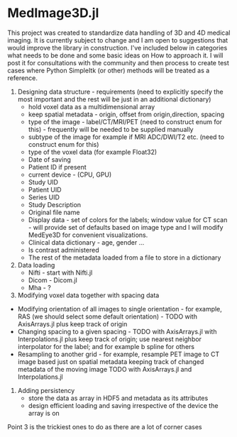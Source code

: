 # MedImage3D.jl

This project was created to standardize data handling of 3D and 4D medical imaging. It is currently subject to change and I am open to suggestions that would improve the library in construction.
I've included below in categories what needs to be done and some basic ideas on How to approach it. I will post it for consultations with the community and then process to create test cases where Python SimpleItk (or other) methods will be treated as a reference.
1. Designing data structure - requirements (need to explicitly specify the most important and the rest will be just in an additional dictionary)
   * hold voxel data as a multidimensional array
   * keep spatial metadata - origin, offset from origin,direction, spacing
   * type of the image - label/CT/MRI/PET (need to construct enum for this) - frequently will be needed to be supplied manually
   * subtype of the image for example if MRI ADC/DWI/T2 etc.  (need to construct enum for this)
   * type of the voxel data (for example Float32)
   * Date of saving
   * Patient ID if present
   * current device - (CPU, GPU)
   * Study UID
   * Patient UID
   * Series UID
   * Study Description
   * Original file name
   * Display data - set of colors for the labels; window value for CT scan - will provide set of defaults based on image type and I will modify MedEye3D for convenient visualizations.
   * Clinical data dictionary - age, gender ...
   * Is contrast administered
   * The rest of the metadata loaded from a file to store in a dictionary 
1. Data loading
   * Nifti - start with Nifti.jl
   * Dicom - Dicom.jl
   * Mha - ?
1. Modifying voxel data together with spacing data
  * Modifying orientation of all images to single orientation - for example, RAS (we should select some default orientation) - TODO with AxisArrays.jl plus keep track of origin
  * Changing spacing to a given spacing - TODO with AxisArrays.jl with Interpolations.jl plus keep track of origin; use nearest neighbor interpolator for the label; and for example b spline for others
  * Resampling to another grid - for example, resample PET image to CT image based just on spatial metadata keeping track of changed metadata of the moving image TODO with AxisArrays.jl and Interpolations.jl
1. Adding persistency
   * store the data as array in HDF5 and metadata as its attributes
   * design efficient loading and saving irrespective of the device the array is on
  
Point 3 is the trickiest ones to do as there are a lot of corner cases
    
  
   
